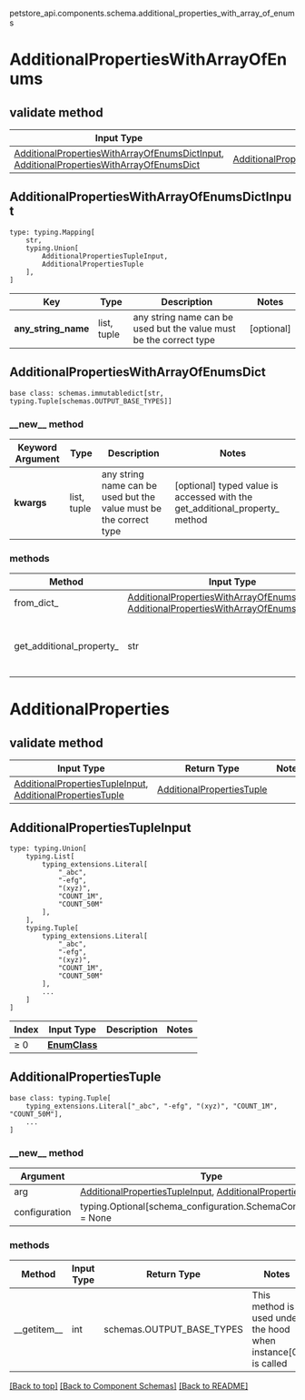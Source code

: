 petstore_api.components.schema.additional_properties_with_array_of_enums
# AdditionalPropertiesWithArrayOfEnums

## validate method
Input Type | Return Type | Notes
------------ | ------------- | -------------
[AdditionalPropertiesWithArrayOfEnumsDictInput](#additionalpropertieswitharrayofenumsdictinput), [AdditionalPropertiesWithArrayOfEnumsDict](#additionalpropertieswitharrayofenumsdict) | [AdditionalPropertiesWithArrayOfEnumsDict](#additionalpropertieswitharrayofenumsdict) |

## AdditionalPropertiesWithArrayOfEnumsDictInput
```
type: typing.Mapping[
    str,
    typing.Union[
        AdditionalPropertiesTupleInput,
        AdditionalPropertiesTuple
    ],
]
```
Key | Type |  Description | Notes
------------ | ------------- | ------------- | -------------
**any_string_name** | list, tuple | any string name can be used but the value must be the correct type | [optional]

## AdditionalPropertiesWithArrayOfEnumsDict
```
base class: schemas.immutabledict[str, typing.Tuple[schemas.OUTPUT_BASE_TYPES]]

```
### &lowbar;&lowbar;new&lowbar;&lowbar; method
Keyword Argument | Type | Description | Notes
---------------- | ---- | ----------- | -----
**kwargs** | list, tuple | any string name can be used but the value must be the correct type | [optional] typed value is accessed with the get_additional_property_ method

### methods
Method | Input Type | Return Type | Notes
------ | ---------- | ----------- | ------
from_dict_ | [AdditionalPropertiesWithArrayOfEnumsDictInput](#additionalpropertieswitharrayofenumsdictinput), [AdditionalPropertiesWithArrayOfEnumsDict](#additionalpropertieswitharrayofenumsdict) | [AdditionalPropertiesWithArrayOfEnumsDict](#additionalpropertieswitharrayofenumsdict) | a constructor
get_additional_property_ | str | [AdditionalProperties](#) | provides type safety for additional properties

# AdditionalProperties

## validate method
Input Type | Return Type | Notes
------------ | ------------- | -------------
[AdditionalPropertiesTupleInput](#additionalpropertiestupleinput), [AdditionalPropertiesTuple](#additionalpropertiestuple) | [AdditionalPropertiesTuple](#additionalpropertiestuple) |

## AdditionalPropertiesTupleInput
```
type: typing.Union[
    typing.List[
        typing_extensions.Literal[
            "_abc",
            "-efg",
            "(xyz)",
            "COUNT_1M",
            "COUNT_50M"
        ],
    ],
    typing.Tuple[
        typing_extensions.Literal[
            "_abc",
            "-efg",
            "(xyz)",
            "COUNT_1M",
            "COUNT_50M"
        ],
        ...
    ]
]
```
Index | Input Type | Description | Notes
------------- | ------------- | ------------- | -------------
≥ 0 | [**EnumClass**](enum_class.md) |  |

## AdditionalPropertiesTuple
```
base class: typing.Tuple[
    typing_extensions.Literal["_abc", "-efg", "(xyz)", "COUNT_1M", "COUNT_50M"],
    ...
]
```
### &lowbar;&lowbar;new&lowbar;&lowbar; method
Argument | Type
-------- | ------
arg      | [AdditionalPropertiesTupleInput](#additionalpropertiestupleinput), [AdditionalPropertiesTuple](#additionalpropertiestuple)
configuration | typing.Optional[schema_configuration.SchemaConfiguration] = None

### methods
Method | Input Type | Return Type | Notes
------ | ---------- | ----------- | ------
&lowbar;&lowbar;getitem&lowbar;&lowbar; | int | schemas.OUTPUT_BASE_TYPES | This method is used under the hood when instance[0] is called

[[Back to top]](#top) [[Back to Component Schemas]](../../../README.md#Component-Schemas) [[Back to README]](../../../README.md)
